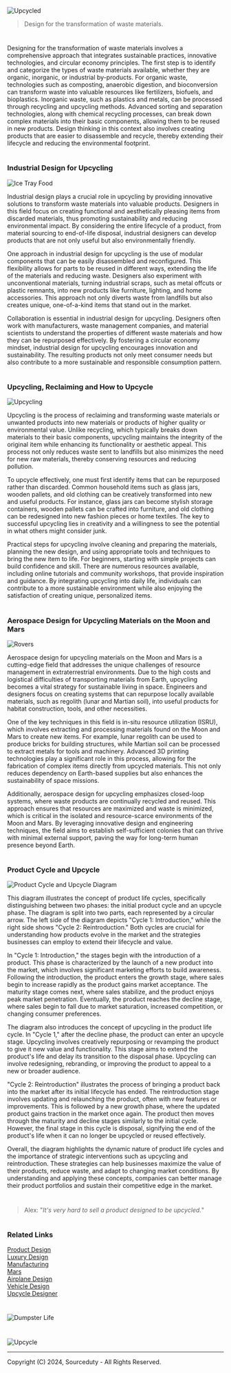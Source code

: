 ![Upcycled](https://github.com/user-attachments/assets/403fff84-bd38-4038-97f7-cc1b61f81be2)

> Design for the transformation of waste materials.
#

Designing for the transformation of waste materials involves a comprehensive approach that integrates sustainable practices, innovative technologies, and circular economy principles. The first step is to identify and categorize the types of waste materials available, whether they are organic, inorganic, or industrial by-products. For organic waste, technologies such as composting, anaerobic digestion, and bioconversion can transform waste into valuable resources like fertilizers, biofuels, and bioplastics. Inorganic waste, such as plastics and metals, can be processed through recycling and upcycling methods. Advanced sorting and separation technologies, along with chemical recycling processes, can break down complex materials into their basic components, allowing them to be reused in new products. Design thinking in this context also involves creating products that are easier to disassemble and recycle, thereby extending their lifecycle and reducing the environmental footprint.

#
### Industrial Design for Upcycling

![Ice Tray Food](https://github.com/user-attachments/assets/e11dcb2e-a233-431b-99cd-725a3814a173)

Industrial design plays a crucial role in upcycling by providing innovative solutions to transform waste materials into valuable products. Designers in this field focus on creating functional and aesthetically pleasing items from discarded materials, thus promoting sustainability and reducing environmental impact. By considering the entire lifecycle of a product, from material sourcing to end-of-life disposal, industrial designers can develop products that are not only useful but also environmentally friendly.

One approach in industrial design for upcycling is the use of modular components that can be easily disassembled and reconfigured. This flexibility allows for parts to be reused in different ways, extending the life of the materials and reducing waste. Designers also experiment with unconventional materials, turning industrial scraps, such as metal offcuts or plastic remnants, into new products like furniture, lighting, and home accessories. This approach not only diverts waste from landfills but also creates unique, one-of-a-kind items that stand out in the market.

Collaboration is essential in industrial design for upcycling. Designers often work with manufacturers, waste management companies, and material scientists to understand the properties of different waste materials and how they can be repurposed effectively. By fostering a circular economy mindset, industrial design for upcycling encourages innovation and sustainability. The resulting products not only meet consumer needs but also contribute to a more sustainable and responsible consumption pattern.

#
### Upcycling, Reclaiming and How to Upcycle

![Upcycling](https://github.com/user-attachments/assets/8768fc8e-b435-4d75-a81a-c736e2b3390a)

Upcycling is the process of reclaiming and transforming waste materials or unwanted products into new materials or products of higher quality or environmental value. Unlike recycling, which typically breaks down materials to their basic components, upcycling maintains the integrity of the original item while enhancing its functionality or aesthetic appeal. This process not only reduces waste sent to landfills but also minimizes the need for new raw materials, thereby conserving resources and reducing pollution.

To upcycle effectively, one must first identify items that can be repurposed rather than discarded. Common household items such as glass jars, wooden pallets, and old clothing can be creatively transformed into new and useful products. For instance, glass jars can become stylish storage containers, wooden pallets can be crafted into furniture, and old clothing can be redesigned into new fashion pieces or home textiles. The key to successful upcycling lies in creativity and a willingness to see the potential in what others might consider junk.

Practical steps for upcycling involve cleaning and preparing the materials, planning the new design, and using appropriate tools and techniques to bring the new item to life. For beginners, starting with simple projects can build confidence and skill. There are numerous resources available, including online tutorials and community workshops, that provide inspiration and guidance. By integrating upcycling into daily life, individuals can contribute to a more sustainable environment while also enjoying the satisfaction of creating unique, personalized items.

#
### Aerospace Design for Upcycling Materials on the Moon and Mars

![Rovers](https://github.com/user-attachments/assets/f8aadcba-7ea4-4712-b6da-47f41bd5e6fe)

Aerospace design for upcycling materials on the Moon and Mars is a cutting-edge field that addresses the unique challenges of resource management in extraterrestrial environments. Due to the high costs and logistical difficulties of transporting materials from Earth, upcycling becomes a vital strategy for sustainable living in space. Engineers and designers focus on creating systems that can repurpose locally available materials, such as regolith (lunar and Martian soil), into useful products for habitat construction, tools, and other necessities.

One of the key techniques in this field is in-situ resource utilization (ISRU), which involves extracting and processing materials found on the Moon and Mars to create new items. For example, lunar regolith can be used to produce bricks for building structures, while Martian soil can be processed to extract metals for tools and machinery. Advanced 3D printing technologies play a significant role in this process, allowing for the fabrication of complex items directly from upcycled materials. This not only reduces dependency on Earth-based supplies but also enhances the sustainability of space missions.

Additionally, aerospace design for upcycling emphasizes closed-loop systems, where waste products are continually recycled and reused. This approach ensures that resources are maximized and waste is minimized, which is critical in the isolated and resource-scarce environments of the Moon and Mars. By leveraging innovative design and engineering techniques, the field aims to establish self-sufficient colonies that can thrive with minimal external support, paving the way for long-term human presence beyond Earth.

#
### Product Cycle and Upcycle

![Product Cycle and Upcycle Diagram](https://github.com/user-attachments/assets/fd2bec10-c582-404b-a56b-fcf0d3551869)

This diagram illustrates the concept of product life cycles, specifically distinguishing between two phases: the initial product cycle and an upcycle phase. The diagram is split into two parts, each represented by a circular arrow. The left side of the diagram depicts "Cycle 1: Introduction," while the right side shows "Cycle 2: Reintroduction." Both cycles are crucial for understanding how products evolve in the market and the strategies businesses can employ to extend their lifecycle and value.

In "Cycle 1: Introduction," the stages begin with the introduction of a product. This phase is characterized by the launch of a new product into the market, which involves significant marketing efforts to build awareness. Following the introduction, the product enters the growth stage, where sales begin to increase rapidly as the product gains market acceptance. The maturity stage comes next, where sales stabilize, and the product enjoys peak market penetration. Eventually, the product reaches the decline stage, where sales begin to fall due to market saturation, increased competition, or changing consumer preferences.

The diagram also introduces the concept of upcycling in the product life cycle. In "Cycle 1," after the decline phase, the product can enter an upcycle stage. Upcycling involves creatively repurposing or revamping the product to give it new value and functionality. This stage aims to extend the product's life and delay its transition to the disposal phase. Upcycling can involve redesigning, rebranding, or improving the product to appeal to a new or broader audience.

"Cycle 2: Reintroduction" illustrates the process of bringing a product back into the market after its initial lifecycle has ended. The reintroduction stage involves updating and relaunching the product, often with new features or improvements. This is followed by a new growth phase, where the updated product gains traction in the market once again. The product then moves through the maturity and decline stages similarly to the initial cycle. However, the final stage in this cycle is disposal, signifying the end of the product's life when it can no longer be upcycled or reused effectively.

Overall, the diagram highlights the dynamic nature of product life cycles and the importance of strategic interventions such as upcycling and reintroduction. These strategies can help businesses maximize the value of their products, reduce waste, and adapt to changing market conditions. By understanding and applying these concepts, companies can better manage their product portfolios and sustain their competitive edge in the market.

#

> Alex: "*It's very hard to sell a product designed to be upcycled.*"

#
### Related Links

[Product Design](https://github.com/sourceduty/Product_Design)
<br>
[Luxury Design](https://github.com/sourceduty/Luxury_Design)
<br>
[Manufacturing](https://github.com/sourceduty/Manufacturing)
<br>
[Mars](https://github.com/sourceduty/Mars)
<br>
[Airplane Design](https://github.com/sourceduty/Airplane_Design)
<br>
[Vehicle Design](https://github.com/sourceduty/Vehicle_Design)
<br>
[Upcycle Designer](https://github.com/sourceduty/Upcycle_Designer)

#

![Dumpster Life](https://github.com/user-attachments/assets/29cdec9c-bdb7-46ea-959b-283b2ab76098)

#

![Upcycle](https://github.com/user-attachments/assets/82c68c54-a922-4314-b0ab-ffbbe51fa031)

***
Copyright (C) 2024, Sourceduty - All Rights Reserved.
